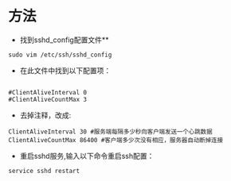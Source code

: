 # 方法
- 找到sshd_config配置文件**

```shell
sudo vim /etc/ssh/sshd_config
```

- 在此文件中找到以下配置项：

```shell

#ClientAliveInterval 0
#ClientAliveCountMax 3

```

- 去掉注释，改成:

```shell
ClientAliveInterval 30 #服务端每隔多少秒向客户端发送一个心跳数据
ClientAliveCountMax 86400 #客户端多少次没有相应，服务器自动断掉连接
```

- 重启sshd服务,输入以下命令重启ssh配置：

```bash
service sshd restart
```

